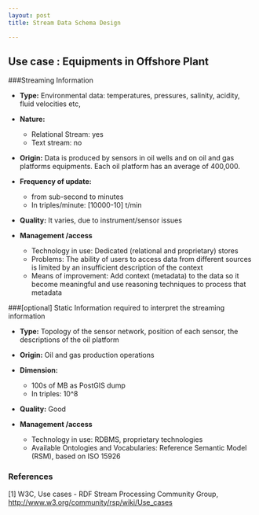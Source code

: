 ```yaml
---
layout: post
title: Stream Data Schema Design

---
```

## Use case : Equipments in Offshore Plant

###Streaming Information

   * **Type:** Environmental data: temperatures, pressures, salinity, acidity, fluid velocities etc,


   * **Nature:**
      * Relational Stream: yes
      * Text stream: no


   * **Origin:** Data is produced by sensors in oil wells and on oil and gas platforms equipments. Each oil platform has an average of 400,000.


   * **Frequency of update:**
      * from sub-second to minutes
      * In triples/minute: [10000-10] t/min
      
   * **Quality:** It varies, due to instrument/sensor issues


   * **Management /access**
      * Technology in use: Dedicated (relational and proprietary) stores
      * Problems: The ability of users to access data from different sources is limited by an insufficient description of the context
      * Means of improvement: Add context (metadata) to the data so it become meaningful and use reasoning techniques to process that metadata

###[optional] Static Information required to interpret the streaming information

   * **Type:** Topology of the sensor network, position of each sensor, the descriptions of the oil platform


   * **Origin:** Oil and gas production operations


   * **Dimension:**
      * 100s of MB as PostGIS dump
      * In triples: 10^8
      
   * **Quality:** Good


   * **Management /access**
      * Technology in use: RDBMS, proprietary technologies
      * Available Ontologies and Vocabularies: Reference Semantic Model (RSM), based on ISO 15926


### References
[1] W3C, Use cases - RDF Stream Processing Community Group, http://www.w3.org/community/rsp/wiki/Use_cases
